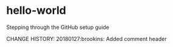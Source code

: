 # hello-world
Stepping through the GitHub setup guide

CHANGE HISTORY: 
20180127:brookins: Added comment header
